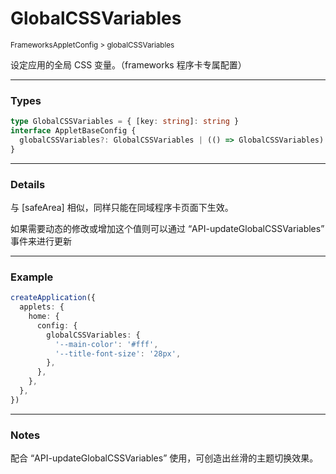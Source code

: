 # GlobalCSSVariables

<small>FrameworksAppletConfig > globalCSSVariables</small>

设定应用的全局 CSS 变量。（frameworks 程序卡专属配置）

---

<h3>Types</h3>

```ts
type GlobalCSSVariables = { [key: string]: string }
interface AppletBaseConfig {
  globalCSSVariables?: GlobalCSSVariables | (() => GlobalCSSVariables)
}
```

---

<h3>Details</h3>

与 [safeArea] 相似，同样只能在同域程序卡页面下生效。

如果需要动态的修改或增加这个值则可以通过 “API-updateGlobalCSSVariables” 事件来进行更新

---

<h3>Example</h3>

```ts
createApplication({
  applets: {
    home: {
      config: {
        globalCSSVariables: {
          '--main-color': '#fff',
          '--title-font-size': '28px',
        },
      },
    },
  },
})
```

---

<h3>Notes</h3>

配合 “API-updateGlobalCSSVariables” 使用，可创造出丝滑的主题切换效果。

